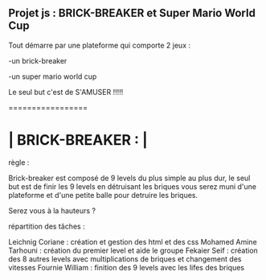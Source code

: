 Projet js : BRICK-BREAKER et Super Mario World Cup 
----------------------------------------------------------

Tout démarre par une plateforme qui comporte 2 jeux : 

-un brick-breaker

-un super mario world cup

Le seul but c'est de S'AMUSER !!!!!

 =================
 
| BRICK-BREAKER : |
 =================
 
règle : 

Brick-breaker est composé de 9 levels du plus simple au plus dur,
le seul but est de finir les 9 levels en détruisant les briques 
vous serez muni d'une plateforme et d'une petite balle pour detruire les briques.

Serez vous à la hauteurs ?

répartition des tâches :

Leichnig Coriane : création et gestion des html et des css 
Mohamed Amine Tarhouni : création du premier level et aide le groupe
Fekaier Seif : création des 8 autres levels avec multiplications de briques et changement des vitesses
Fournie William : finition des 9 levels avec les lifes des briques 

